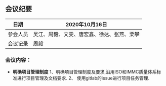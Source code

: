 ## 会议纪要
| 日期 | 2020年10月16日 |
|---|---|
|参会人员|吴江、周毅、文雯、唐宏鑫、徐达、张燕、栗攀|
|会议记录|周毅|
### 会议内容：
- **明确项目管理制度**
1、明确项目管理制度及要求,沿用ISO和IMMC质量体系标准进行项目管理及文档要求. 
2、 使用gitlab的issue进行项目任务管理.
